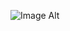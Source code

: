 ![Image Alt](https://64.media.tumblr.com/5d460a81a3f0158646c1aa2df2049399/ac0cfdf0e35fc081-11/s1280x1920/6e5d543cd4685e191bdab9e0cef12e6daf87b182.pnj)
